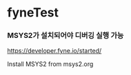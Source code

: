 # fyneTest
### MSYS2가 설치되어야 디버깅 실행 가능
https://developer.fyne.io/started/

Install MSYS2 from msys2.org

